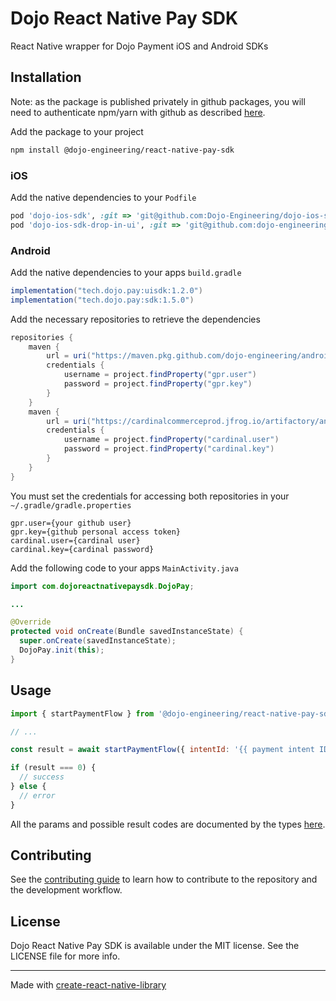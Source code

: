 # Dojo React Native Pay SDK

React Native wrapper for Dojo Payment iOS and Android SDKs

## Installation

Note: as the package is published privately in github packages, you will need to authenticate npm/yarn with github as described [here](https://docs.github.com/en/packages/working-with-a-github-packages-registry/working-with-the-npm-registry#installing-a-package).

Add the package to your project

```sh
npm install @dojo-engineering/react-native-pay-sdk
```

### iOS

Add the native dependencies to your `Podfile`

```ruby
pod 'dojo-ios-sdk', :git => 'git@github.com:Dojo-Engineering/dojo-ios-sdk.git', :tag => '1.3.0'
pod 'dojo-ios-sdk-drop-in-ui', :git => 'git@github.com:dojo-engineering/dojo-ios-sdk-drop-in-ui.git', :tag => '1.2.2'
```

### Android

Add the native dependencies to your apps `build.gradle`

```groovy
implementation("tech.dojo.pay:uisdk:1.2.0")
implementation("tech.dojo.pay:sdk:1.5.0")
```

Add the necessary repositories to retrieve the dependencies

```groovy
repositories {
    maven {
        url = uri("https://maven.pkg.github.com/dojo-engineering/android-dojo-pay-sdk")
        credentials {
            username = project.findProperty("gpr.user")
            password = project.findProperty("gpr.key")
        }
    }
    maven {
        url = uri("https://cardinalcommerceprod.jfrog.io/artifactory/android")
        credentials {
            username = project.findProperty("cardinal.user")
            password = project.findProperty("cardinal.key")
        }
    }
}
```

You must set the credentials for accessing both repositories in your `~/.gradle/gradle.properties`

```
gpr.user={your github user}
gpr.key={github personal access token}
cardinal.user={cardinal user}
cardinal.key={cardinal password}
```

Add the following code to your apps `MainActivity.java`

```java
import com.dojoreactnativepaysdk.DojoPay;

...

@Override
protected void onCreate(Bundle savedInstanceState) {
  super.onCreate(savedInstanceState);
  DojoPay.init(this);
}
```

## Usage

```js
import { startPaymentFlow } from '@dojo-engineering/react-native-pay-sdk';

// ...

const result = await startPaymentFlow({ intentId: '{{ payment intent ID }}' });

if (result === 0) {
  // success
} else {
  // error
}
```

All the params and possible result codes are documented by the types [here](https://github.com/dojo-engineering/react-native-pay-sdk/blob/main/src/NativeDojoReactNativePaySdk.ts).

## Contributing

See the [contributing guide](CONTRIBUTING.md) to learn how to contribute to the repository and the development workflow.

## License

Dojo React Native Pay SDK is available under the MIT license. See the LICENSE file for more info.

---

Made with [create-react-native-library](https://github.com/callstack/react-native-builder-bob)
